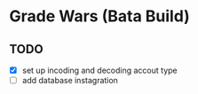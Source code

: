 # Grade Wars (Bata Build)

## TODO
- [x] set up incoding and decoding accout type
- [ ] add database instagration
